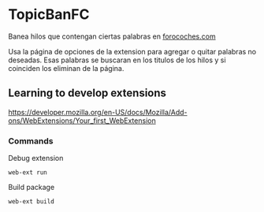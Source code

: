 # TopicBanFC

Banea hilos que contengan ciertas palabras en [forocoches.com](https://forocoches.com)

Usa la página de opciones de la extension para agregar o quitar palabras no deseadas. Esas palabras se buscaran en los titulos de los hilos y si coinciden los eliminan de la página.

## Learning to develop extensions

https://developer.mozilla.org/en-US/docs/Mozilla/Add-ons/WebExtensions/Your_first_WebExtension

### Commands

Debug extension
```shell
web-ext run
```

Build package
```shell
web-ext build
```
